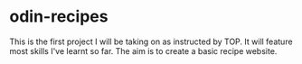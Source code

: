 # odin-recipes

This is the first project I will be taking on as instructed by TOP. It will feature most skills I've learnt so far. The aim is to create a basic recipe website.
